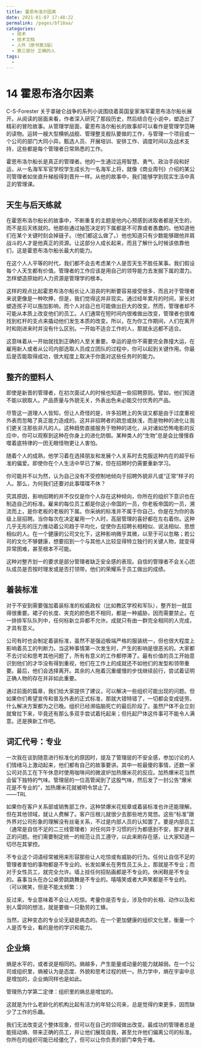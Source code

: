 ```yaml
---
title: 霍恩布洛尔因素
date: 2021-01-07 17:48:22
permalink: /pages/bf18aa/
categories:
  - 技术
  - 技术文档
  - 人件（原书第3版）
  - 第三部分 正确的人
tags:
  - 
---
```

# 14 霍恩布洛尔因素

C-S-Forester 关于拿破仑战争的系列小说围绕着英国皇家海军霍恩布洛尔船长展开。从阅读的层面来看，作者深入研究了那段历史，然后结合在小说中，塑造出了精彩的冒险故事。从管理学层面，霍恩布洛尔船长的故事却可以看作是管理学范畴的读物。运转一艘大型横帆战舰、管理整支舰队要做的工作，与管理一个项目或一个公司的部门大同小异。甄选人员、开展培训、安排工作、调度时间以及战术支持，这些都是每个管理者日常熟悉的工作。

霍恩布洛尔船长是真正的管理者。他的一生通过运用智慧、勇气、政治手段和好运，从一名海军军官学校学生成长为一名海军上将，就像《商业周刊》介绍的某公司管理者如坐直升梯般得到晋升一样。从他的故事中，我们能够学到现实生活中真正的管理课。

## 天生与后天练就

在霍恩布洛尔船长的故事中，不断重复的主题是他内心预感到进取者都是天生的，而不是后天练就的。他那些通过抽签决定的下属都是不可靠或者愚蠢的。他知道他们在某个关键时刻会掉链子。（他们都这么做了。）他也知道只有少数能够跟他并肩战斗的人才是他真正的资源。让这部分人成长起来，而且了解什么时候该依靠他们，这是霍恩布洛尔船长最大的能力。

在这个人人平等的时代，我们都不会去考虑某个人是否天生不胜任某事。我们假设每个人天生都有价值。管理者的工作应该是用自己的领导能力去发掘下属的潜力。怎样塑造原始的人力资源是管理学的根本。

这样的观点比起霍恩布洛尔船长让人沮丧的判断要容易接受很多，而且对于管理者来说更像是一种吹捧，但是，我们觉得这并非现实。通过经年累月的时间，家长对塑造孩子可以施加影响，而个人对自己也可能做出巨大的改变。然而，管理者却不可能从本质上改变他们的员工。人们通常在短时间内很难做出改变，管理者也很难找到杠杆的支点来撬动他们发生本质的改变。所以，在为你工作期间，人们在离开时和刚进来时并没有什么区别。一开始不适合工作的人，那就永远都不适合。

这意味着从一开始就找到正确的人至关重要。幸运的是你不需要完全靠撞大运，在雇用新人或者从公司内部选取人员成立团队的过程中，你可以起到关键作用。你最后是否能取得成功，很大程度上取决于你面对这些任务时的能力。

## 整齐的塑料人

即使是新晋的管理者，在初次面试人的时候也知道一些招聘原则。譬如，他们知道不能以貌取人。产品质量与外貌无关，外表出色未必能交付优秀的产品。

尽管这一道理人人皆知，但让人奇怪的是，许多招聘上的失误又都是由于过度重视外表而忽略了真正能力造成的。这并非招聘者的疏忽或肤浅，而是物种的进化让我们更关注那些非凡的人。这种趋势直接服务于物种的进化，从对诸如恐怖电影的反应中，你可以观察到这种在你身上的进化防御。某种类人的“生物”总是会比慢慢吞噬着底特律的一团无眼怪物更让人害怕。

随着个人的成熟，他学习着在选择朋友和发展个人关系时去克服这种内在的超乎标准的偏爱。即使你在个人生活中早已了解，但在招聘时仍需要重新学习。

你可能并不以为然，认为自己没有不受控制地倾向于招聘外貌非凡或“正常”样子的人。那么，为何我们还要对此事喋喋不休？

究其原因，影响招聘的并不仅仅是你个人存在这种倾向，你所在的组织下意识也在制造自己的标准。雇来的每位员工都是你这小帝国的一员，你老板帝国的一员，溯流而上，是你老板的老板的下属。你采纳的标准并不属于你自己，你是在为你的各级上层招聘。当你每次在决定雇用一个人时，高层管理的喜好都在左右着你。这种几乎无形的压力推动着公司趋于平均化，促使你去招聘长相相似、说法相似、思想相似的人。在一个健康的公司文化下，这种影响微乎其微，以至于可以忽略；若公司的文化不够健康，想要招到一个与其他人比较显得特立独行的关键人物，就变得异常困难，甚至根本不可能。

这种对整齐划一的要求是部分管理者缺乏安全感的表现。自信的管理者不会关心团队成员是否按时理发或是否打领带。他们的荣耀系于员工做出的成绩。

## 着装标准

对于不安到需要强加着装标准的权威政权（比如教区学校和军队），整齐划一就显得很重要。裙子的长度、夹克的颜色若不相同，都是一种威胁，因而需要禁止。在一排排军队队列中，任何标新立异都不允许。成就只有由一群完全相同的人完成，才具有意义。

公司有时也会制定着装标准，虽然不是强迫极端严格的服装统一，但也很大程度上影响着员工的判断力。当这种事情第一次发生时，产生的影响是很恶劣的。大家都不去讨论和思考其他问题了，所有有意义的工作都停滞了。最有价值的员工开始意识到他们的才华没有得到重视，他们在工作上的成就还不如他们的发型和领带重要。最后，他们会选择离开。其余的人拖着沉重缓慢的步伐继续前行，尝试着证明正确人物的存在并非如此重要。

通过前面的篇章，我们给大家提供了建议，可以解决一些组织可能出现的问题。但如果你们希望宣传和普及外表的正式标准，那就大错特错了，一切都会变成徒劳。什么解决方案都为之已晚。组织已经濒临脑死亡的最后阶段了。虽然尸体不会立刻就耷拉下来，毕竟还有那么多双手尝试着托起来；但托起尸体这件事可不能令人满意。还是换新工作吧。

## 词汇代号：专业

一次我在谈到随意进行标准化的原因时，提及了管理层的不安全感，参加讨论的人们情绪马上激动起来，他们都有自己的故事要讲。其中一桩最傻的事情，还数一家公司对员工在下午休息时使用咖啡间的微波炉加热爆米花的反应。加热爆米花当然会留下独特的气味。管理层的一位高管闻到了这股气味，然后发了一封公告“爆米花是不专业的”，加热爆米花就被明令禁止了。  
——TRL

如果你在客户关系部或销售部工作，这种禁爆米花规章或着装标准也许还能理解。但在其他领域，就让人费解了。客户压根儿就很少去那些地方晃悠。这些“标准”跟外界对公司形象的理解没有丝毫关系，不过是内部人员的认知罢了。要是内部员工（通常是自信不足的二三线管理者）对任何异于习惯的行为都感到不安，那才是真正的问题。他们需要制定统一的规范让员工遵守，以此来刷存在感，让大家知道一切尽在其掌控。

不专业这个词语经常被用来形容那些让人吃惊或有威胁的行为。任何让自信不足的管理者害怕的事物都是不专业的。长发如果长在男性员工头上，那就是不专业；而对于女性员工，就完全允许。墙上挂任何招贴画都是不专业的。休闲鞋是不专业的。喜事当头在办公桌旁跳跳舞是不专业的。嘻嘻笑或者大声笑都是不专业的。（可以微笑，但是不能太频繁：）

反过来，专业意味着不会让人吃惊。考量你是否专业，涉及你的长相、动作以及和别人雷同的想法，就是要做一只勤劳的工蜂。

当然，这种变态的专业论无疑是病态的。在一个更加健康的组织文化里，衡量一个人是否专业，看的是他的学识和能力。

## 企业熵

熵是水平的，或者说是相同的。熵越多，产生能量或动量的能力就越弱。在一个公司或组织里，熵被认为是态度、外貌和思考过程的统一。热力学中，熵在宇宙中总是增加的，企业熵同样也是如此。

管理热力学第二定律：组织里的熵总是增加的。

这就是为什么老龄化的机构比起有活力的年轻公司来，总是觉得约束更多，因而缺少了工作的乐趣。

我们无法改变这个整体现象，但可以在自己的领域做出改变。最成功的管理者总是能摇动熵、带来正确的员工，并让他们展现自我，甚至允许他们偏离公司的标准。你所在的组织可能已经僵化了，但可以让你负责的部门幸免于难。
